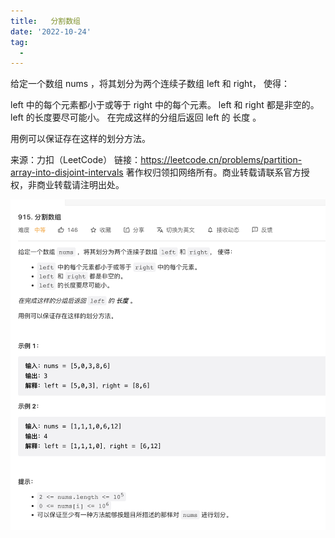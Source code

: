 ```yaml
---
title:   分割数组
date: '2022-10-24'
tag:
  - 
---
```

给定一个数组 nums ，将其划分为两个连续子数组 left 和 right， 使得：

left 中的每个元素都小于或等于 right 中的每个元素。
left 和 right 都是非空的。
left 的长度要尽可能小。
在完成这样的分组后返回 left 的 长度 。

用例可以保证存在这样的划分方法。

来源：力扣（LeetCode）
链接：<https://leetcode.cn/problems/partition-array-into-disjoint-intervals>
著作权归领扣网络所有。商业转载请联系官方授权，非商业转载请注明出处。

![alt](./image/example.png)
